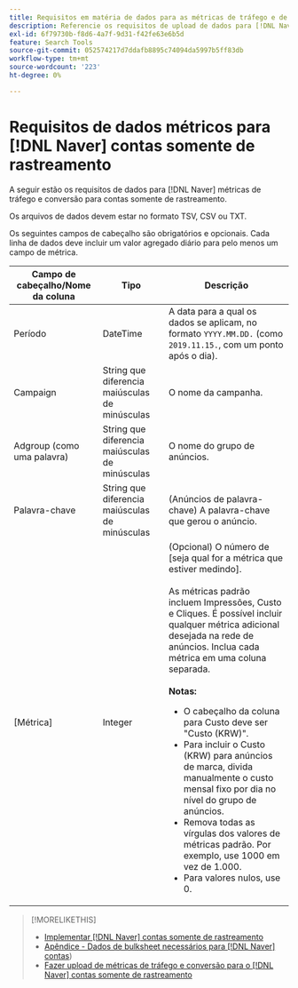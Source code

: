 ```yaml
---
title: Requisitos em matéria de dados para as métricas de tráfego e de conversão para [!DNL Naver] contas somente de rastreamento
description: Referencie os requisitos de upload de dados para [!DNL Naver] contas somente de rastreamento.
exl-id: 6f79730b-f8d6-4a7f-9d31-f42fe63e6b5d
feature: Search Tools
source-git-commit: 052574217d7ddafb8895c74094da5997b5ff83db
workflow-type: tm+mt
source-wordcount: '223'
ht-degree: 0%

---
```


# Requisitos de dados métricos para [!DNL Naver] contas somente de rastreamento

A seguir estão os requisitos de dados para [!DNL Naver] métricas de tráfego e conversão para contas somente de rastreamento.

Os arquivos de dados devem estar no formato TSV, CSV ou TXT.

Os seguintes campos de cabeçalho são obrigatórios e opcionais. Cada linha de dados deve incluir um valor agregado diário para pelo menos um campo de métrica.

| Campo de cabeçalho/Nome da coluna | Tipo | Descrição |
| ---- | ---- | ---- |
| Período | DateTime | A data para a qual os dados se aplicam, no formato `YYYY.MM.DD.` (como `2019.11.15.`, com um ponto após o dia). |
| Campaign | String que diferencia maiúsculas de minúsculas | O nome da campanha. |
| Adgroup (como uma palavra) | String que diferencia maiúsculas de minúsculas | O nome do grupo de anúncios. |
| Palavra-chave | String que diferencia maiúsculas de minúsculas | (Anúncios de palavra-chave) A palavra-chave que gerou o anúncio. |
| [Métrica] | Integer | (Opcional) O número de [seja qual for a métrica que estiver medindo].</br><br>As métricas padrão incluem Impressões, Custo e Cliques. É possível incluir qualquer métrica adicional desejada na rede de anúncios. Inclua cada métrica em uma coluna separada.<br><br><b>Notas:</b><ul><li>O cabeçalho da coluna para Custo deve ser &quot;Custo (KRW)&quot;.</li><li>Para incluir o Custo (KRW) para anúncios de marca, divida manualmente o custo mensal fixo por dia no nível do grupo de anúncios.</li><li>Remova todas as vírgulas dos valores de métricas padrão. Por exemplo, use 1000 em vez de 1.000.</li><li>Para valores nulos, use 0.</li></ul> |

>[!MORELIKETHIS]
>
>* [Implementar [!DNL Naver] contas somente de rastreamento](/help/search-social-commerce/campaign-management/naver-tracking-only-account-implement.md)
>* [Apêndice - Dados de bulksheet necessários para [!DNL Naver] contas](/help/search-social-commerce/campaign-management/bulksheets/bulksheet-data-formats/bulksheet-data-naver.md))
>* [Fazer upload de métricas de tráfego e conversão para o [!DNL Naver] contas somente de rastreamento](/help/search-social-commerce/tools/metrics-upload-tracking-campaigns/naver-tracking-campaigns-upload-metrics.md)
